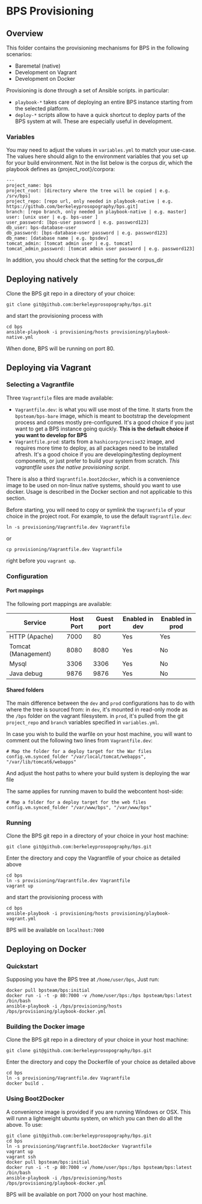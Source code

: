 # BPS Provisioning

## Overview

This folder contains the provisioning mechanisms for BPS in the following scenarios:

 * Baremetal (native) 
 * Development on Vagrant
 * Development on Docker

Provisioning is done through a set of Ansible scripts. in particular:

 * `playbook-*` takes care of deploying an entire BPS instance starting from the selected platform.
 * `deploy-*` scripts allow to have a quick shortcut to deploy parts of the BPS system at will. These are especially useful in development. 


### Variables

You may need to adjust the values in `variables.yml` to match your use-case. The values here should align to the environment variables that you set up for your build environment. Not in the list below is the corpus dir, which the playbook defines as {project_root}/corpora:

    ---
    project_name: bps
    project_root: [directory where the tree will be copied | e.g. /srv/bps]
    project_repo: [repo url, only needed in playbook-native | e.g. https://github.com/berkeleyprosopography/bps.git]
    branch: [repo branch, only needed in playbook-native | e.g. master]
    user: [unix user | e.g. bps-user ]
    user_password: [bps-user password | e.g. password123]
    db_user: bps-database-user
    db_password: [bps-database-user password | e.g. password123]
    db_name: [database name | e.g. bpsdev]
    tomcat_admin: [tomcat admin user | e.g. tomcat]
    tomcat_admin_password: [tomcat admin user password | e.g. password123]
    
In addition, you should check that the setting for the corpus_dir

## Deploying natively

Clone the BPS git repo in a directory of your choice:

    git clone git@github.com:berkeleyprosopography/bps.git
    
and start the provisioning process with

	cd bps
    ansible-playbook -i provisioning/hosts provisioning/playbook-native.yml

When done, BPS will be running on port 80.

## Deploying via Vagrant

### Selecting a Vagrantfile
Three `Vagrantfile` files are made available:
 * `Vagrantfile.dev`: is what you will use most of the time. It starts from the `bpsteam/bps-bare` image, which is meant to bootstrap the development process and comes mostly pre-configured. It's a good choice if you just want to get a BPS instance going quickly. **This is the default choice if you want to develop for BPS**
 * `Vagrantfile.prod`: starts from a `hashicorp/precise32` image, and requires more time to deploy, as all packages need to be installed afresh. It's a good choice if you are developing/testing deployment components, or just prefer to build your system from scratch. *This vagrantfile uses the native provisioning script*.
 
There is also a third `Vagrantfile.boot2docker`, which is a convenience image to be used on non-linux native systems, should you want to use docker. Usage is described in the Docker section and not applicable to this section.

Before starting, you will need to copy or symlink the `Vagrantfile` of your choice in the project root. For example, to use the default `Vagrantfile.dev`:
    
    ln -s provisioning/Vagrantfile.dev Vagrantfile
    
or 

	cp provisioning/Vagrantfile.dev Vagrantfile
    
right before you `vagrant up`. 

### Configuration

#### Port mappings
The following port mappings are available: 

| Service  | Host Port | Guest port  | Enabled in dev  | Enabled in prod |
|---|---|---|---|---|
| HTTP (Apache)  | 7000 | 80  |  Yes | Yes
| Tomcat (Management) |  8080 | 8080  | Yes  | No
| Mysql | 3306  | 3306  | Yes  | No
| Java debug  | 9876  | 9876  | Yes  | No

#### Shared folders

The main difference between the `dev` and `prod` configurations has to do with where the tree is sourced from: in `dev`, it's mounted in read-only mode as the `/bps` folder on the vagrant filesystem. in `prod`, it's pulled from the git `project_repo` and `branch` variables specified in `variables.yml`.

In case you wish to build the warfile on your host machine, you will want to comment out the following two lines from `Vagrantfile.dev`:

    # Map the folder for a deploy target for the War files 
    config.vm.synced_folder "/var/local/tomcat/webapps", "/var/lib/tomcat6/webapps"

And adjust the host paths to where your build system is deploying the war file

The same applies for running maven to build the webcontent host-side:

    # Map a folder for a deploy target for the web files
    config.vm.synced_folder "/var/www/bps", "/var/www/bps"

### Running
Clone the BPS git repo in a directory of your choice in your host machine:

    git clone git@github.com:berkeleyprosopography/bps.git

Enter the directory and copy the Vagrantfile of your choice as detailed above

	cd bps
    ln -s provisioning/Vagrantfile.dev Vagrantfile
    vagrant up

and start the provisioning process with

	cd bps
    ansible-playbook -i provisioning/hosts provisioning/playbook-vagrant.yml

BPS will be available on `localhost:7000`

## Deploying on Docker

### Quickstart 

Supposing you have the BPS tree at `/home/user/bps`, Just run:

    docker pull bpsteam/bps:initial
	docker run -i -t -p 80:7000 -v /home/user/bps:/bps bpsteam/bps:latest /bin/bash
    ansible-playbook -i /bps/provisioning/hosts /bps/provisioning/playbook-docker.yml

### Building the Docker image
Clone the BPS git repo in a directory of your choice in your host machine:

    git clone git@github.com:berkeleyprosopography/bps.git

Enter the directory and copy the Dockerfile of your choice as detailed above

	cd bps
    ln -s provisioning/Vagrantfile.dev Vagrantfile
    docker build .

### Using Boot2Docker
A convenience image is provided if you are running Windows or OSX. This will runn a lightweight ubuntu system, on which you can then do all the above. To use:

	git clone git@github.com:berkeleyprosopography/bps.git
    cd bps
    ln -s provisioning/Vagrantfile.boot2docker Vagrantfile
    vagrant up
    vagrant ssh 
    docker pull bpsteam/bps:initial
	docker run -i -t -p 80:7000 -v /home/user/bps:/bps bpsteam/bps:latest /bin/bash
    ansible-playbook -i /bps/provisioning/hosts /bps/provisioning/playbook-docker.yml
    
BPS will be available on port 7000 on your host machine. 
